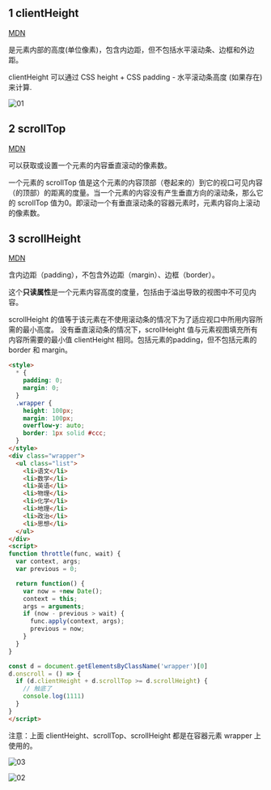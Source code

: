 ## 1 clientHeight

[MDN](https://developer.mozilla.org/zh-CN/docs/Web/API/Element/clientHeight)

是元素内部的高度(单位像素)，包含内边距，但不包括水平滚动条、边框和外边距。

clientHeight 可以通过 CSS height + CSS padding - 水平滚动条高度 (如果存在)来计算.

![01](http://image.newarea.site/20230731/01.png)

## 2 scrollTop

[MDN](https://developer.mozilla.org/zh-CN/docs/Web/API/Element/scrollTop)

可以获取或设置一个元素的内容垂直滚动的像素数。

一个元素的 scrollTop 值是这个元素的内容顶部（卷起来的）到它的视口可见内容（的顶部）的距离的度量。当一个元素的内容没有产生垂直方向的滚动条，那么它的 scrollTop 值为0。即滚动一个有垂直滚动条的容器元素时，元素内容向上滚动的像素数。

## 3 scrollHeight

[MDN](https://developer.mozilla.org/zh-CN/docs/Web/API/Element/scrollHeight)

含内边距（padding），不包含外边距（margin）、边框（border）。

这个**只读属性**是一个元素内容高度的度量，包括由于溢出导致的视图中不可见内容。

scrollHeight 的值等于该元素在不使用滚动条的情况下为了适应视口中所用内容所需的最小高度。 没有垂直滚动条的情况下，scrollHeight 值与元素视图填充所有内容所需要的最小值 clientHeight 相同。包括元素的padding，但不包括元素的 border 和 margin。

```html
<style>
  * {
    padding: 0;
    margin: 0;
  }
  .wrapper {
    height: 100px;
    margin: 100px;
    overflow-y: auto;
    border: 1px solid #ccc;
  }
</style>
<div class="wrapper">
  <ul class="list">
    <li>语文</li>
    <li>数学</li>
    <li>英语</li>
    <li>物理</li>
    <li>化学</li>
    <li>地理</li>
    <li>政治</li>
    <li>思想</li>
  </ul>
</div>
<script>
function throttle(func, wait) {
  var context, args;
  var previous = 0;

  return function() {
    var now = +new Date();
    context = this;
    args = arguments;
    if (now - previous > wait) {
      func.apply(context, args);
      previous = now;
    }
  }
}

const d = document.getElementsByClassName('wrapper')[0]
d.onscroll = () => {
  if (d.clientHeight + d.scrollTop >= d.scrollHeight) {
    // 触底了
    console.log(1111)
  }
}
</script>
```

注意：上面 clientHeight、scrollTop、scrollHeight 都是在容器元素 wrapper 上使用的。

![03](http://image.newarea.site/20230731/03.png)

![02](http://image.newarea.site/20230731/02.png)